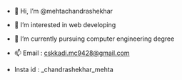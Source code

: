 - 👋 Hi, I’m @mehtachandrashekhar
- 👀 I’m interested in web developing
- 🌱 I’m currently pursuing computer engineering degree

- 📫 Email : cskkadi.mc9428@gmail.com
- Insta id : _chandrashekhar_mehta

<!---
mehtachandrashekhar/mehtachandrashekhar is a ✨ special ✨ repository because its `README.md` (this file) appears on your GitHub profile.
You can click the Preview link to take a look at your changes.
--->
